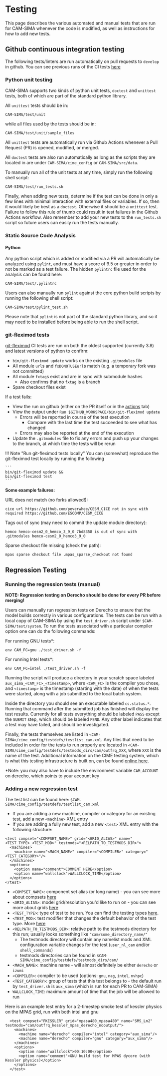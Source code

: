 # Testing

This page describes the various automated and manual tests that are run for CAM-SIMA whenever the code is modified, as well as instructions for how to add new tests.

## Github continuous integration testing
The following tests/linters are run automatically on pull requests to `develop` in github. You can see previous runs of the CI tests [here](https://github.com/ESCOMP/CAM-SIMA/actions)

### Python unit testing
CAM-SIMA supports two kinds of python unit tests, `doctest` and `unittest` tests, both of which are part of the standard python library.  

All `unittest` tests should  be in:

`CAM-SIMA/test/unit`

while all files used by the tests should be in:

`CAM-SIMA/test/unit/sample_files`

All `unittest` tests are automatically run via Github Actions whenever a Pull Request (PR) is opened, modified, or merged.  

All `doctest` tests are also run automatically as long as the scripts they are located in are under `CAM-SIMA/cime_config` or `CAM-SIMA/src/data`.

To manually run all of the unit tests at any time, simply run the following shell script:

`CAM-SIMA/test/run_tests.sh`

Finally, when adding new tests, determine if the test can be done in only a few lines with minimal interaction with external files or variables.  If so, then it would likely be best as a `doctest`.  Otherwise it should be a `unittest` test.  Failure to follow this rule of thumb could result in test failures in the Github Actions workflow.  Also remember to add your new tests to the `run_tests.sh` script so future users can easily run the tests manually.

### Static Source Code Analysis

#### Python

Any python script which is added or modified via a PR will automatically be analyzed using `pylint`, and must have a score of 9.5 or greater in order to not be marked as a test failure.  The hidden `pylintrc` file used for the analysis can be found here:

`CAM-SIMA/test/.pylintrc`

Users can also manually run `pylint` against the core python build scripts by running the following shell script:

`CAM-SIMA/test/pylint_test.sh`

Please note that `pylint` is not part of the standard python library, and so it may need to be installed before being able to run the shell script.

### git-fleximod tests
[git-fleximod](git-fleximod.md) CI tests are run on both the oldest supported (currently 3.8) and latest versions of python to confirm:

- `bin/git-fleximod update` works on the existing `.gitmodules` file
- All module `url`s and `fxDONOTUSEurl`s match (e.g. a temporary fork was not committed)
- All module `fxtag`s exist and are in sync with submodule hashes
    - Also confirms that no `fxtag` is a branch
- Spare checkout files exist

If a test fails:

- View the run on github (either on the PR itself or in the [actions](https://github.com/ESCOMP/CAM-SIMA/actions) tab)
- View the output under `Run $GITHUB_WORKSPACE/bin/git-fleximod update`
    - Errors will be reported in course of the test execution 
        - Compare with the last time the test succeeded to see what has changed
    - Errors may also be reported at the end of the execution
- Update the `.gitmodules` file to fix any errors and push up your changes to the branch, at which time the tests will be rerun

!!! Note "Run git-fleximod tests locally"
    You can (somewhat) reproduce the git-fleximod test locally by running the following

    ```
    bin/git-fleximod update && 
    bin/git-fleximod test
    ```

**Some example failures:**

URL does not match (no forks allowed!):
```
cice url https://github.com/peverwhee/CESM_CICE not in sync with required https://github.com/ESCOMP/CESM_CICE
```

Tags out of sync (may need to commit the update module directory):
```
hemco hemco-cesm2_0_hemco_3_9_0 7bd8358 is out of sync with .gitmodules hemco-cesm2_0_hemco3_9_0
```

Sparse checkout file missing (check the path):
```
mpas sparse checkout file .mpas_sparse_checkout not found
```

## Regression Testing
### Running the regression tests (manual)

**NOTE:  Regression testing on Derecho should be done for every PR before merging!**

Users can manually run regression tests on Derecho to ensure that the model builds correctly in various configurations.  The tests can be run with a local copy of CAM-SIMA by using the `test_driver.sh` script under `$CAM-SIMA/test/system`.  To run the tests associated with a particular compiler option one can do the following commands:

For running GNU tests*:
```
env CAM_FC=gnu ./test_driver.sh -f
```

For running Intel tests*:
```
env CAM_FC=intel ./test_driver.sh -f
```

Running the script will produce a directory in your scratch space labeled `aux_sima_<CAM_FC>_<timestamp>`, where `<CAM_FC>` is the compiler you chose, and `<timestamp>` is the timestamp (starting with the date) of when the tests were started, along with a job submitted to the local batch system.

Inside the directory you should see an executable labeled `cs.status.*`.  Running that command after the submitted job has finished will display the test results.  Currently for all tests everything should be labeled `PASS` except the `SUBMIT` step, which should be labeled `PEND`.  Any other label indicates that a test may have failed, and should be investigated.

Finally, the tests themselves are listed in `<CAM-SIMA>/cime_config/testdefs/testlist_cam.xml`.  Any files that need to be included in order for the tests to run properly are located in `<CAM-SIMA/cime_config/testdefs/testmods_dirs/cam/outfrq_XXX`, where `XXX` is the name of the test.  Additional information on the CIME testing system, which is what this testing infrastructure is built on, can be found [online here](https://esmci.github.io/cime/versions/master/html/users_guide/testing.html). 

*Note: you may also have to include the environment variable `CAM_ACCOUNT` on derecho, which points to your account key

### Adding a new regression test

The test list can be found here: `$CAM-SIMA/cime_config/testdefs/testlist_cam.xml`

- If you are adding a new machine, compiler or category for an existing test, add a new `<machine>` XML entry
- If you are adding a fully new test, add a new `<test>` XML entry with the following structure:
```
<test compset="<COMPSET_NAME>" grid="<GRID_ALIAS>" name="<TEST_TYPE>_<TEST_MOD>" testmods="<RELPATH_TO_TESTMODS_DIR>">
  <machines>
    <machine name="<MACH_NAME>" compiler="<COMPILER>" category="<TEST_CATEGORY>"/>
  </machines>
  <options>
    <option name="comment">COMMENT HERE</option>
    <option name="wallclock">WALLCLOCK_TIME</option>
  </options>
</test>
```

- `<COMPSET_NAME>`: component set alias (or long name) - you can see more about compsets [here](../usage/creating-a-case.md)
- `<GRID_ALIAS>`: model grid/resolution you'd like to run on - you can see more about grids [here](../usage/creating-a-case.md)
- `<TEST_TYPE>`: type of test to be run. You can find the testing types [here](https://esmci.github.io/cime/versions/master/html/users_guide/testing.html#testtype).
- `<TEST_MOD>`: test modifier that changes the default behavior of the test type. More [here](https://esmci.github.io/cime/versions/master/html/users_guide/testing.html#modifiers)
- `<RELPATH_TO_TESTMODS_DIR>`: relative path to the testmods directory for this run; usually looks something like `"cam/some_directory_name/"`
    - The testmods directory will contain any namelist mods and XML configuration variable changes for the test (`user_nl_cam` and/or `shell_commands`)
    - testmods directories can be found in `$CAM-SIMA/cime_config/testdefs/testmods_dirs/cam/`
- `<MACH_NAME>`: machine name - will almost definitely be either `derecho` or `izumi`
- `<COMPILER>`: compiler to be used (options: `gnu`, `nag`, `intel`, `nvhpc`)
- `<TEST_CATEGORY>`: group of tests that this test belongs to - the default run by `test_driver.sh` is `aux_sima` (which is run for each PR to CAM-SIMA)
- `WALLCLOCK_TIME`: maximum amount of time that the job will be allowed to run

Here is an example test entry for a 2-timestep smoke test of kessler physics on the MPAS grid, run with both intel and gnu 
```
  <test compset="FKESSLER" grid="mpasa480_mpasa480" name="SMS_Ln2" testmods="cam/outfrq_kessler_mpas_derecho_nooutput/">
    <machines>
      <machine name="derecho" compiler="intel" category="aux_sima"/>
      <machine name="derecho" compiler="gnu" category="aux_sima"/>
    </machines>
    <options>
      <option name="wallclock">00:10:00</option>
      <option name="comment">GNU build test for MPAS dycore (with Kessler physics)</option>
    </options>
  </test>
```

